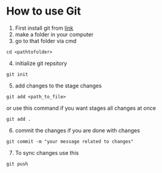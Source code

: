 # How to use Git
1. First install git from [link](https://git-scm.com/downloads)
2. make a folder in your computer 
3. go to that folder via cmd 
```git 
cd <pathtofolder>
```
4. initialize git repsitory 
``` 
git init
```
5. add changes to the stage changes 
```
git add <path_to_file>
```
or use this command if you want stages all changes at once 
```
git add .
```
6. commit the changes if you are done with changes
``` 
git commit -m "your message related to changes"
```
7. To sync changes use this 
```
git push
```


